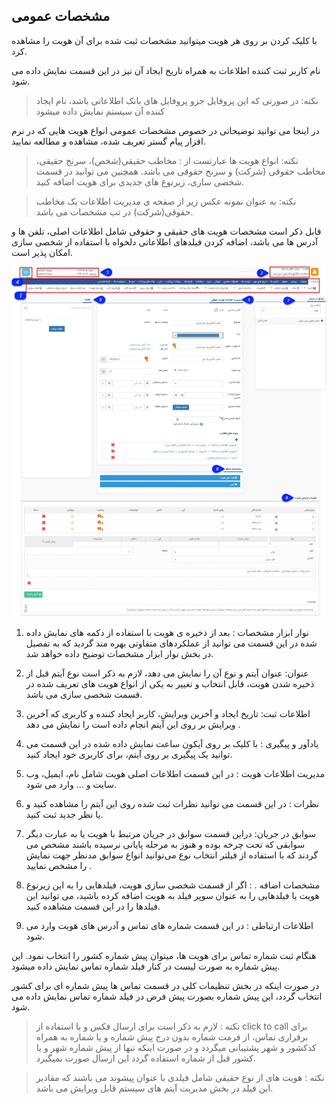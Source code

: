 ﻿## مشخصات عمومی

با کلیک کردن بر روی هر هویت میتوانید مشخصات ثبت شده برای آن هویت را مشاهده کرد.

نام کاربر ثبت کننده اطلاعات به همراه تاریخ ایجاد آن نیز در این قسمت نمایش داده می شود.

> نکته: در صورتی که این پروفایل جزو پروفایل های بانک اطلاعاتی باشد، نام ایجاد کننده آن سیستم نمایش داده میشود

 در اینجا می توانید توضیحاتی در خصوص مشخصات عمومی انواع هویت هایی که در نرم افزار پیام گستر تعریف شده، مشاهده و مطالعه نمایید.

> نکته:  انواع هویت ها عبارتست از : مخاطب حقیقی(شخص)، سرنخ حقیقی، مخاطب حقوقی (شرکت) و سرنخ حقوقی می باشد. همچنین می توانید در قسمت شخصی سازی، زیرنوع های جدیدی برای هویت اضافه کنید.

> نکته: به عنوان نمونه عکس زیر از صفحه ی مدیریت اطلاعات یک  مخاطب حقوقی(شرکت) در تب مشخصات می باشد. 

قابل ذکر است مشخصات هویت های حقیقی و حقوقی شامل اطلاعات اصلی، تلفن ها و آدرس ها می باشد، اضافه کردن فیلدهای اطلاعاتی دلخواه با استفاده از شخصی سازی  امکان پذیر است.

![](bank7.jpg)

1. نوار ابزار مشخصات : بعد از ذخیره ی هویت با استفاده از دکمه های نمایش داده شده در این قسمت می توانید از عملکردهای متفاوتی بهره مند گردید که به تفصیل در بخش نوار ابزار مشخصات توضیح داده خواهد شد.

2. عنوان: عنوان آیتم و نوع آن را نمایش می دهد، لازم به ذکر است نوع  آیتم قبل از ذخیره  شدن هویت، قابل انتخاب و تغییر به یکی از انواع هویت های تعریف شده در قسمت شخصی سازی می باشد. 

3. اطلاعات ثبت: تاریخ ایجاد و آخرین ویرایش، کاربر ایجاد کننده و کاربری که آخرین ویرایش بر روی این آیتم انجام داده است را نمایش می دهد .

4. یادآور و پیگیری : با کلیک بر روی آیکون ساعت نمایش داده شده در این قسمت می توانید یک پیگیری بر روی آیتم، برای کاربری خود ایجاد کنید.

5. مدیریت اطلاعات هویت : در این قسمت اطلاعات اصلی هویت شامل نام، ایمیل، وب سایت و ... وارد می شود.

6. نظرات : در این قسمت می توانید نظرات ثبت شده روی این آیتم را مشاهده کنید و یا نظر جدید ثبت کنید.

7. سوابق در جریان: دراین قسمت سوابق در جریان مرتبط با هویت یا به عبارت دیگر سوابقی که تحت چرخه بوده و هنوز به مرحله پایانی نرسیده باشند مشخص می گردند که با استفاده از فیلتر انتخاب نوع می‌توانید انواع سوابق مدنظر جهت نمایش را مشخص نمایید .

8. مشخصات اضافه . : اگر از قسمت شخصی سازی هویت، فیلدهایی را به این زیرنوع هویت یا فیلدهایی را به عنوان سوپر فیلد به هویت اضافه کرده باشید، می توانید این فیلدها را در این قسمت مشاهده کنید.

9. اطلاعات ارتباطی : در این قسمت شماره های تماس و آدرس های هویت وارد می شود.

هنگام ثبت شماره تماس برای هویت ها، میتوان پیش شماره کشور را انتخاب نمود. این پیش شماره به صورت لیست در کنار فیلد شماره تماس نمایش داده میشود.

در صورت اینکه در بخش تنظیمات کلی در قسمت تماس ها پیش شماره ای برای کشور انتخاب گردد، این پیش شماره بصورت پیش فرض در فیلد شماره تماس نمایش داده می شود.

> نکته : لازم به ذکر است برای ارسال فکس و یا استفاده از click to call  برای برقراری تماس، از فرمت شماره بدون  درج پیش شماره و یا شماره به همراه کدکشور و شهر پشتیبانی میگردد و در صورت اینکه تنها از پیش شماره شهر و یا کشور قبل از شماره استفاده گردد این ارسال صورت نمیگیرد.

> نکته : هویت های از نوع حقیقی شامل فیلدی با عنوان پیشوند می باشند که مقادیر این فیلد در بخش مدیریت آیتم های سیستم قابل ویرایش می باشد.

